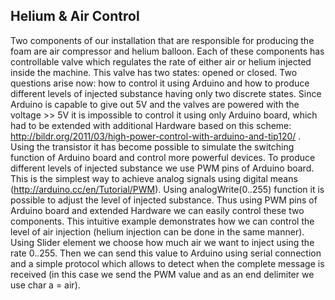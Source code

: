 ## Helium & Air Control
Two components of our installation that are responsible for producing the foam are air compressor and helium balloon. Each of these components has controllable valve which regulates the rate of either air or helium injected inside the machine. This valve has two states: opened or closed. Two questions arise now: how to control it using Arduino and how to produce different levels of injected substance having only two discrete states.
Since Arduino is capable to give out 5V and the valves are powered with the voltage >> 5V it is impossible to control it using only Arduino board, which had to be extended with additional Hardware based on this scheme: http://bildr.org/2011/03/high-power-control-with-arduino-and-tip120/ . Using the transistor it has become possible to simulate the switching function of Arduino board and control more powerful devices.
To produce different levels of injected substance we use PWM pins of Arduino board. This is the simplest way to achieve analog signals using digital means (http://arduino.cc/en/Tutorial/PWM). Using analogWrite(0..255) function it is possible to adjust the level of injected substance. Thus using PWM pins of Arduino board and extended Hardware we can easily control these two components.
This intuitive example demonstrates how we can control the level of air injection (helium injection can be done in the same manner). Using Slider element we choose how much air we want to inject using the rate 0..255. Then we can send this value to Arduino using serial connection and a simple protocol which allows to detect when the complete message is received (in this case we send the PWM value and as an end delimiter we use char a = air).

